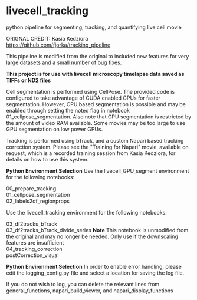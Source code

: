 # livecell_tracking
python pipeline for segmenting, tracking, and quantifying live cell movie

ORIGNAL CREDIT: Kasia Kedziora
https://github.com/fjorka/tracking_pipeline

This pipeline is modified from the original to included new features for very large datasets and a small number of bug fixes.

**This project is for use with livecell microscopy timelapse data saved as TIFFs or ND2 files**

Cell segmentation is performed using CellPose. The provided code is configured to take advantage of CUDA enabled GPUs for faster segmentation. However, CPU based segmentation is possible and may be enabled through
setting the noted flag in notebook 01_cellpose_segmentation. Also note that GPU segmentation is restricted by the amount of video RAM available. Some movies may be too large to use GPU segmentation on low power GPUs.

Tracking is performed using bTrack, and a custom Napari based tracking correction system. Please see the "Training for Napari" movie, available on request, which is a recorded training session from Kasia Kedziora,
for details on how to use this system.

**Python Environment Selection**
Use the livecell_GPU_segment environment for the following notebooks: <div style="page-break-after: always;"></div>
00_prepare_tracking <div style="page-break-after: always;"></div>
01_cellpose_segmentation <div style="page-break-after: always;"></div>
02_labels2df_regionprops <div style="page-break-after: always;"></div>

Use the livecell_tracking environment for the following notebooks: <div style="page-break-after: always;"></div>
03_df2tracks_bTrack <div style="page-break-after: always;"></div>
03_df2tracks_bTrack_divide_series **Note** This notebook is unmodified from the original and may no longer be needed. Only use if the downscaling features are insufficient <div style="page-break-after: always;"></div>
04_tracking_correction <div style="page-break-after: always;"></div>
postCorrection_visual<div style="page-break-after: always;"></div>

**Python Environment Selection**
In order to enable error handling, please edit the logging_config.py file and select a location for saving the log file. <div style="page-break-after: always;"></div>
If you do not wish to log, you can delete the relevant lines from general_functions, napari_build_viewer, and napari_display_functions<div style="page-break-after: always;"></div>
